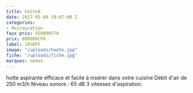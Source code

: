 ```yaml
---
title: hotte8
date: 2017-05-08 19:07:00 Z
categories:
- Restauration
faux prix: 950000CFA
prix: 800000CFA
label: 10%OFF
image: "/uploads/hoote.jpg"
fiche: "/uploads/fiche.jpg"
marques: nemox
---
```


hotte aspirante efficace et facile à insérer dans votre cuisine Débit d'air de 250 m3/h Niveau sonore : 65 dB 
3 vitesses d'aspiration.